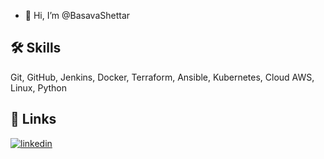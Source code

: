 - 👋 Hi, I’m @BasavaShettar


<!---
BasavaShettar/BasavaShettar is a ✨ special ✨ repository because its `README.md` (this file) appears on your GitHub profile.
You can click the Preview link to take a look at your changes.
--->


## 🛠 Skills
Git, GitHub, Jenkins, Docker, Terraform, Ansible, Kubernetes, Cloud AWS, Linux, Python


## 🔗 Links
[![linkedin](https://img.shields.io/badge/linkedin-0A66C2?style=for-the-badge&logo=linkedin&logoColor=white)](https://www.linkedin.com/in/basavaraja-shettar/)

